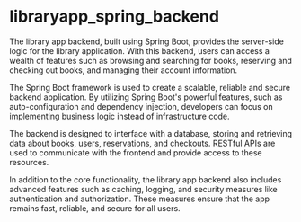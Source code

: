 # libraryapp_spring_backend
The library app backend, built using Spring Boot, provides the server-side logic for the library application. With this backend, users can access a wealth of features such as browsing and searching for books, reserving and checking out books, and managing their account information. 

The Spring Boot framework is used to create a scalable, reliable and secure backend application. By utilizing Spring Boot's powerful features, such as auto-configuration and dependency injection, developers can focus on implementing business logic instead of infrastructure code. 

The backend is designed to interface with a database, storing and retrieving data about books, users, reservations, and checkouts. RESTful APIs are used to communicate with the frontend and provide access to these resources. 

In addition to the core functionality, the library app backend also includes advanced features such as caching, logging, and security measures like authentication and authorization. These measures ensure that the app remains fast, reliable, and secure for all users.
